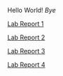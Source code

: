 Hello World!
*Bye*

[Lab Report 1](https://asdacdsfca.github.io/cse15l-lab-reports/lab-report-1-week-0.html)

[Lab Report 2](https://asdacdsfca.github.io/cse15l-lab-reports/lab02.html)

[Lab Report 3](https://asdacdsfca.github.io/cse15l-lab-reports/lab03.html)

[Lab Report 4](https://asdacdsfca.github.io/cse15l-lab-reports/lab04.html)
